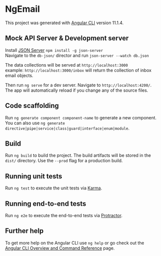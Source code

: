 # NgEmail

This project was generated with [Angular CLI](https://github.com/angular/angular-cli) version 11.1.4.

## Mock API Server & Development server

Install [JSON Server](https://www.npmjs.com/package/json-server)
`npm install -g json-server`<br>
Navigate to the `db-json/` director and run `json-server --watch db.json`

The data collections will be served at `http://localhost:3000`<br>
example: `http://localhost:3000/inbox` will return the collection of inbox email objects. 

Then run `ng serve` for a dev server. Navigate to `http://localhost:4200/`. The app will automatically reload if you change any of the source files.

## Code scaffolding

Run `ng generate component component-name` to generate a new component. You can also use `ng generate directive|pipe|service|class|guard|interface|enum|module`.

## Build

Run `ng build` to build the project. The build artifacts will be stored in the `dist/` directory. Use the `--prod` flag for a production build.

## Running unit tests

Run `ng test` to execute the unit tests via [Karma](https://karma-runner.github.io).

## Running end-to-end tests

Run `ng e2e` to execute the end-to-end tests via [Protractor](http://www.protractortest.org/).

## Further help

To get more help on the Angular CLI use `ng help` or go check out the [Angular CLI Overview and Command Reference](https://angular.io/cli) page.
